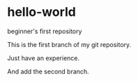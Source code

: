 # hello-world
beginner's first repository

This is the first branch of my git repository. 

Just have an experience.

And add the second branch.
